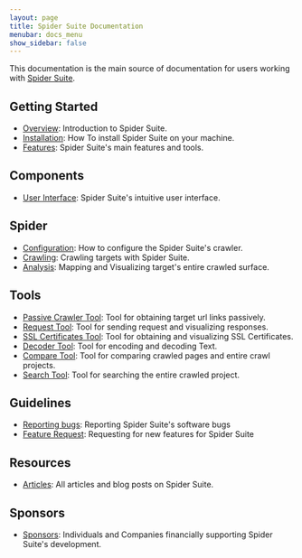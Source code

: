 ```yaml
---
layout: page
title: Spider Suite Documentation
menubar: docs_menu
show_sidebar: false
---
```


This documentation is the main source of documentation for users working with [Spider Suite](https://github.com/3nock/SpiderSuite).

## Getting Started
* [Overview](Overview): Introduction to Spider Suite.
* [Installation](Installation): How To install Spider Suite on your machine.
* [Features](Features): Spider Suite's main features and tools.

## Components
  - [User Interface](UserInterface): Spider Suite's intuitive user interface.

## Spider
* [Configuration](Configurations): How to configure the Spider Suite's crawler.
* [Crawling](Crawling): Crawling targets with Spider Suite.
* [Analysis](Analysis): Mapping and Visualizing target's entire crawled surface. 

## Tools
  * [Passive Crawler Tool](Tools#passive-crawler-tool): Tool for obtaining target url links passively.
  * [Request Tool](Tools#request-tool): Tool for sending request and visualizing responses.
  * [SSL Certificates Tool](Tools#ssl-certificates-tool): Tool for obtaining and visualizing SSL Certificates.
  * [Decoder Tool](Tools#decoder-tool): Tool for encoding and decoding Text.
  * [Compare Tool](Tools#compare-tool): Tool for comparing crawled pages and entire crawl projects.
  * [Search Tool](Tools#search-tool): Tool for searching the entire crawled project.

## Guidelines
- [Reporting bugs](BugReport.yml): Reporting Spider Suite's software bugs
- [Feature Request](FeatureRequest): Requesting for new features for Spider Suite

## Resources
- [Articles](Articles): All articles and blog posts on Spider Suite.

## Sponsors
- [Sponsors](Sponsors): Individuals and Companies financially supporting Spider Suite's development.